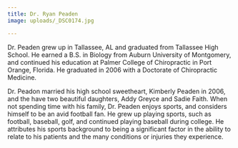 ```yaml
---
title: Dr. Ryan Peaden
image: uploads/_DSC0174.jpg

---
```

Dr. Peaden grew up in Tallassee, AL and graduated from Tallassee High School. He earned a B.S. in Biology from Auburn University of Montgomery, and continued his education at Palmer College of Chiropractic in Port Orange, Florida. He graduated in 2006 with a Doctorate of Chiropractic Medicine. 

Dr. Peadon married his high school sweetheart, Kimberly Peaden in 2006, and the have two beautiful daughters, Addy Greyce and Sadie Faith. When not spending time with his family, Dr. Peaden enjoys sports, and considers himself to be an avid football fan. He grew up playing sports, such as football, baseball, golf, and continued playing baseball during college. He attributes his sports background to being a significant factor in the ability to relate to his patients and the many conditions or injuries they experience. 